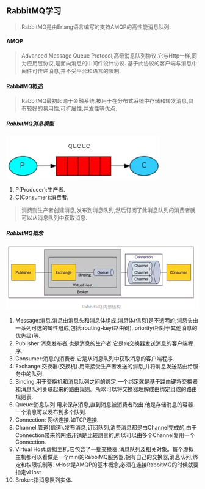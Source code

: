 ## RabbitMQ学习
>RabbitMQ是由Erlang语言编写的支持AMQP的高性能消息队列.

#### AMQP
>Advanced Message Queue Protocol,高级消息队列协议.它与Http一样,同为应用层协议,是面向消息的中间件设计协议.
>基于此协议的客户端与消息中间件可传递消息,并不受平台和语言的限制.

#### RabbitMQ概述
>RabbitMQ最初起源于金融系统,被用于在分布式系统中存储和转发消息,具有较好的易用性,可扩展性,并发性等优点.

##### RabbitMQ消息模型

![RabbitMQ消息模型](../img/rabbitMQ模型.png)

1. P(Producer):生产者.
2. C(Consumer):消费者.
>消费则生产者创建消息,发布到消息队列,然后订阅了此消息队列的消费者就可以从消息队列中获取消息.

##### RabbitMQ概念
![Rabbit内部结构](../img/rabbit内部结构.png)
1. Message:消息.消息由消息头和消息体组成.消息体(信息)是不透明的;消息头由一系列可选的属性组成,包括:routing-key(路由键),
priority(相对于其他消息的优先级)等.
2. Publisher:消息发布者,也是消息的生产者.它是向交换器发送消息的客户端程序.
3. Consumer:消息的消费者.它是从消息队列中获取消息的客户端程序.
4. Exchange:交换器(交换机).用来接受生产者发送的消息,并将消息发送路由给服务中的队列.
5. Binding:用于交换机和消息队列之间的绑定.一个绑定就是基于路由键将交换器和消息队列关联起来的路由规则。所以可以将交换器理解成由绑定组成的路由规则表.
6. Queue:消息队列.用来保存消息,直到消息被消费者取出.他是存储消息的容器.一个消息可以发布到多个队列.
7. Connection: 网络连接.如TCP连接.
8. Channel:管道(信道).发布消息,订阅队列,消费消息都是由Channel完成的.由于Connection带来的网络开销是比较昂贵的,所以可以由多个Channel复用一个Connection.
9. Virtual Host:虚拟主机.它包含了一批交换器,消息队列及相关对象。每个虚拟主机都可以看做是一个mini的RabbiMQ服务器,拥有自己的交换器,消息队列,绑定和权限机制等.
vHost是AMQP的基本概念,必须在连接RabbitMQ的时候就要指定vHost
10. Broker:指消息队列实体.
